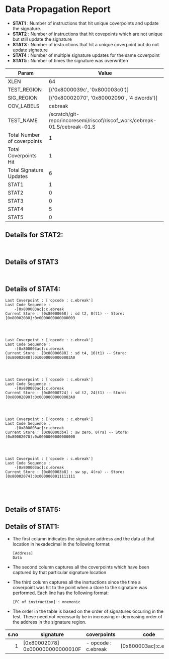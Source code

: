 
# Data Propagation Report

- **STAT1** : Number of instructions that hit unique coverpoints and update the signature.
- **STAT2** : Number of instructions that hit covepoints which are not unique but still update the signature
- **STAT3** : Number of instructions that hit a unique coverpoint but do not update signature
- **STAT4** : Number of multiple signature updates for the same coverpoint
- **STAT5** : Number of times the signature was overwritten

| Param                     | Value    |
|---------------------------|----------|
| XLEN                      | 64      |
| TEST_REGION               | [('0x8000039c', '0x800003c0')]      |
| SIG_REGION                | [('0x80002070', '0x80002090', '4 dwords')]      |
| COV_LABELS                | cebreak      |
| TEST_NAME                 | /scratch/git-repo/incoresemi/riscof/riscof_work/cebreak-01.S/cebreak-01.S    |
| Total Number of coverpoints| 1     |
| Total Coverpoints Hit     | 1      |
| Total Signature Updates   | 6      |
| STAT1                     | 1      |
| STAT2                     | 0      |
| STAT3                     | 0     |
| STAT4                     | 5     |
| STAT5                     | 0     |

## Details for STAT2:

```


```

## Details of STAT3

```


```

## Details of STAT4:

```
Last Coverpoint : ['opcode : c.ebreak']
Last Code Sequence : 
	-[0x800003ac]:c.ebreak
Current Store : [0x80000668] : sd t2, 8(t1) -- Store: [0x80002080]:0x0000000000000003




Last Coverpoint : ['opcode : c.ebreak']
Last Code Sequence : 
	-[0x800003ac]:c.ebreak
Current Store : [0x80000680] : sd t4, 16(t1) -- Store: [0x80002088]:0x00000000000003A0




Last Coverpoint : ['opcode : c.ebreak']
Last Code Sequence : 
	-[0x800003ac]:c.ebreak
Current Store : [0x80000724] : sd t2, 24(t1) -- Store: [0x80002090]:0x00000000000003A0




Last Coverpoint : ['opcode : c.ebreak']
Last Code Sequence : 
	-[0x800003ac]:c.ebreak
Current Store : [0x800003b4] : sw zero, 0(ra) -- Store: [0x80002070]:0x0000000000000000




Last Coverpoint : ['opcode : c.ebreak']
Last Code Sequence : 
	-[0x800003ac]:c.ebreak
Current Store : [0x800003b8] : sw sp, 4(ra) -- Store: [0x80002074]:0x0000000011111111





```

## Details of STAT5:



## Details of STAT1:

- The first column indicates the signature address and the data at that location in hexadecimal in the following format: 
  ```
  [Address]
  Data
  ```

- The second column captures all the coverpoints which have been captured by that particular signature location

- The third column captures all the insrtuctions since the time a coverpoint was
  hit to the point when a store to the signature was performed. Each line has
  the following format:
  ```
  [PC of instruction] : mnemonic
  ```
- The order in the table is based on the order of signatures occuring in the
  test. These need not necessarily be in increasing or decreasing order of the
  address in the signature region.

|s.no|            signature             |      coverpoints       |           code           |
|---:|----------------------------------|------------------------|--------------------------|
|   1|[0x80002078]<br>0x000000000000010F|- opcode : c.ebreak<br> |[0x800003ac]:c.ebreak<br> |
